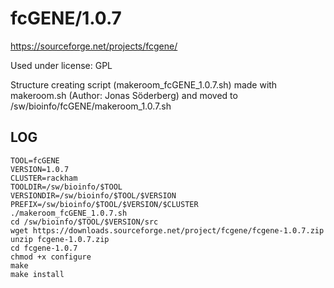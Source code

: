 fcGENE/1.0.7
========================

<https://sourceforge.net/projects/fcgene/>

Used under license:
GPL

Structure creating script (makeroom_fcGENE_1.0.7.sh) made with makeroom.sh (Author: Jonas Söderberg) and moved to /sw/bioinfo/fcGENE/makeroom_1.0.7.sh

LOG
---

    TOOL=fcGENE
    VERSION=1.0.7
    CLUSTER=rackham
    TOOLDIR=/sw/bioinfo/$TOOL
    VERSIONDIR=/sw/bioinfo/$TOOL/$VERSION
    PREFIX=/sw/bioinfo/$TOOL/$VERSION/$CLUSTER
    ./makeroom_fcGENE_1.0.7.sh
    cd /sw/bioinfo/$TOOL/$VERSION/src
    wget https://downloads.sourceforge.net/project/fcgene/fcgene-1.0.7.zip
    unzip fcgene-1.0.7.zip
    cd fcgene-1.0.7
    chmod +x configure
    make
    make install
